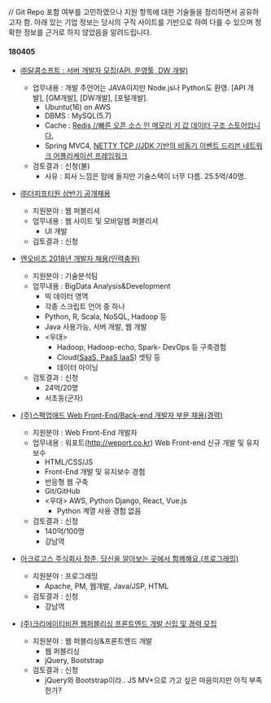 // Git Repo 포함 여부를 고민하였으나 지원 항목에 대한 기술들을 정리하면서 공유하고자 함. 아래 있는 기업 정보는 당시의 구직 사이트를 기반으로 하여 다를 수 있으며 정확한 정보를 근거로 하지 않았음을 알려드립니다.

#### 180405
  - [㈜달콤소프트 : 서버 개발자 모집(API, 운영툴, DW 개발)](http://www.jobkorea.co.kr/Recruit/GI_Read/24567544?Oem_Code=C1&sc=11)
    - 업무내용 : 개발 주언어는 JAVA이지만 Node.js나 Python도 환영. [API 개발], [GM개발], [DW개발], [포털개발].
      - Ubuntu(16) on AWS
      - DBMS : MySQL(5.7)
      - Cache : [Redis //빠른 오픈 소스 인 메모리 키 값 데이터 구조 스토어입니다. ](https://aws.amazon.com/ko/elasticache/what-is-redis/)
      - Spring MVC4, [NETTY TCP //JDK 기반의 비동기 이벤트 드리븐 네트워크 어플리케이션 프레임워크](http://jdm.kr/blog/151)
    - 검토결과 : 신청(불)
      - 사유 : 회사 느낌은 맘에 들지만 기술스택이 너무 다름. 25.5억/40명.

  - [㈜더피프티원 상반기 공개채용](http://www.jobkorea.co.kr/Recruit/GI_Read/23934874?Oem_Code=C1&sc=11)
    - 지원분야 : 웹 퍼블리셔
    - 업무내용 : 웹 사이트 및 모바일웹 퍼블리셔
      - UI 개발
    - 검토결과 : 신청

  - [엔오비즈 2018년 개발자 채용(인력충원)](http://www.jobkorea.co.kr/Recruit/GI_Read/23911217?Oem_Code=C1&sc=11)
    - 지원분야 : 기술분석팀
    - 업무내용 : BigData Analysis&Development
      - 빅 데이터 영역
      - 각종 스크립트 언어 중 하나
      - Python, R, Scala, NoSQL, Hadoop 등
      - Java 사용가능, 서버 개발, 웹 개발
      - <우대>
        - Hadoop, Hadoop-echo, Spark- DevOps 등 구축경험
        - Cloud([SaaS, PaaS IaaS](http://www.sqler.com/files/attach/images/368180/686/470/025c80d9be11b56af27fa8c74c506af7.jpg)) 셋팅 등
        - 데이터 마이닝
    - 검토결과 : 신청
      - 24억/20명
      - 서초동(군자)

  - [(주)스펙업애드 Web Front-End/Back-end 개발자 부문 채용(경력)](http://www.jobkorea.co.kr/Recruit/GI_Read/23765453?Oem_Code=C1&sc=11)
    - 지원분야 : Web Front-End 개발자
    - 업무내용 : 워포트(http://weport.co.kr) Web Front-end 신규 개발 및 유지보수
      - HTML/CSS/JS
      - Front-End 개발 및 유지보수 경험
      - 반응형 웹 구축
      - Git/GitHub
      - <우대> AWS, Python Django, React, Vue.js
        - Python 계열 사용 경험 없음
    - 검토결과 : 신청
      - 140억/100명
      - 강남역

  - [아크로고스 주식회사 청춘, 당신을 알아보는 곳에서 함께해요.(프로그래밍)](http://www.saramin.co.kr/zf_user/jobs/relay/view?view_type=avatar&rec_idx=33509926&isMypage=yes&gz=1&recommend_ids=eJxNzrEVwDAIQ8GVBEJgpskiGT5FYpzy3lchUmhYX2q7SRkyYgNKn4KwdWYexQ%2FRKfWAWdhYJa0BvOKPU9Klgei1UUTbQb93HkN7KxA%3D&inner_source=saramin&inner_medium=pattern&inner_campaign=SRI_002_AVA-S_AVA_RCT&inner_term=5&t_ref=avatar&t_ref_content=SRI_002_AVA-S_AVA_RCT&t_ref_scnid=591#seq=0)
    - 지원분야 : 프로그래밍
      - Apache, PM, 웹개발, Java/JSP, HTML
    - 검토결과 : 신청
      - 강남역
  
  - [(주)크리에이티비젼 웹퍼블리싱 프론트엔드 개발 신입 및 경력 모집](http://www.saramin.co.kr/zf_user/jobs/relay/view?view_type=avatar&rec_idx=33527429&isMypage=yes&gz=1&recommend_ids=eJxNytkNwDAIBNGWuHYx1aSRFB9ZisGfTzPuUEbZg9LXNyBxIFXGgWj1JozZQOsioWs2i%2FQfUQSq4Uw5WAmshljGjSk0YOMDQBQrCA%3D%3D&inner_source=saramin&inner_medium=pattern&inner_campaign=SRI_002_AVA-S_AVA_RCT&inner_term=2&t_ref=avatar&t_ref_content=SRI_002_AVA-S_AVA_RCT&t_ref_scnid=591#seq=0)
    - 지원분야 : 웹 퍼블리싱&프론트엔드 개발
      - 웹 퍼블리싱
      - jQuery, Bootstrap
    - 검토결과 : 신청
      - jQuery와 Bootstrap이라.. JS MV*으로 가고 싶은 마음이지만 아직 부족한가?